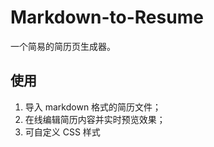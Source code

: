 # Markdown-to-Resume

一个简易的简历页生成器。

## 使用

1. 导入 markdown 格式的简历文件；
2. 在线编辑简历内容并实时预览效果；
3. 可自定义 CSS 样式